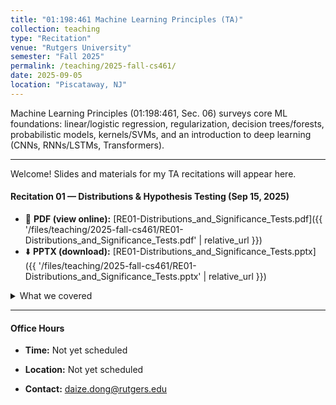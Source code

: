 ```yaml
---
title: "01:198:461 Machine Learning Principles (TA)"
collection: teaching
type: "Recitation"
venue: "Rutgers University"
semester: "Fall 2025"
permalink: /teaching/2025-fall-cs461/
date: 2025-09-05
location: "Piscataway, NJ"
---
```


Machine Learning Principles (01:198:461, Sec. 06) surveys core ML foundations: linear/logistic regression, regularization, decision trees/forests, probabilistic models, kernels/SVMs, and an introduction to deep learning (CNNs, RNNs/LSTMs, Transformers).

[//]: # (As the TA, I lead the weekly recitation to clarify key concepts and derivations, work through examples and short exercises, hold office hours, and provide practical guidance on assignments and quiz preparation in coordination with Prof. Bernhard Firner.)

---

Welcome! Slides and materials for my TA recitations will appear here.

#### Recitation 01 — Distributions & Hypothesis Testing (Sep 15, 2025)

- 📄 **PDF (view online):** [RE01-Distributions_and_Significance_Tests.pdf]({{ '/files/teaching/2025-fall-cs461/RE01-Distributions_and_Significance_Tests.pdf' | relative_url }})
- ⬇️ **PPTX (download):** [RE01-Distributions_and_Significance_Tests.pptx]({{ '/files/teaching/2025-fall-cs461/RE01-Distributions_and_Significance_Tests.pptx' | relative_url }})

<details markdown="1">
<summary>What we covered</summary>

- **Distributions**
    - Continuous (Uniform, Gaussian, Student’s *t*, Laplace)
    - Discrete (Bernoulli, Binomial)
- **Hypothesis Testing**
    - P-values
    - χ² tests

</details>

---

#### Office Hours

- **Time:** Not yet scheduled

- **Location:** Not yet scheduled

- **Contact:** daize.dong@rutgers.edu

